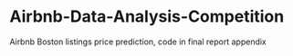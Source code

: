 # Airbnb-Data-Analysis-Competition
Airbnb Boston listings price prediction, code in final report appendix
